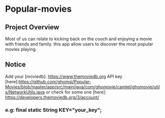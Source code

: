 # Popular-movies

## Project Overview
Most of us can relate to kicking back on the couch and enjoying a movie with friends and family. this app allow users to discover the most popular movies playing. 

## Notice
Add your [moviedb]: https://www.themoviedb.org API key [here]:https://github.com/ghomsi/Popular-Movies/blob/master/app/src/main/java/com/ghomovie/camtel/ghomovie/utils/NetworkUtils.java or check for some one [here]: https://developers.themoviedb.org/3/account/

### e.g: final static String KEY="your_key";
